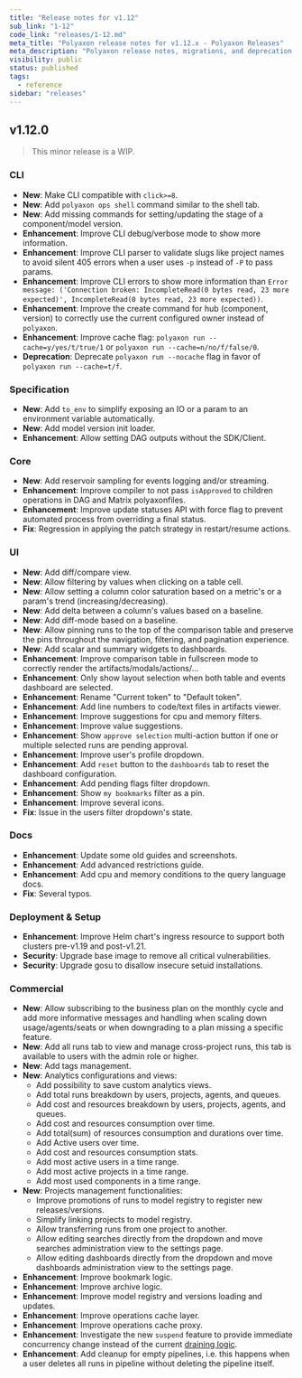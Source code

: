 ```yaml
---
title: "Release notes for v1.12"
sub_link: "1-12"
code_link: "releases/1-12.md"
meta_title: "Polyaxon release notes for v1.12.x - Polyaxon Releases"
meta_description: "Polyaxon release notes, migrations, and deprecation notes for v1.12.x."
visibility: public
status: published
tags:
  - reference
sidebar: "releases"
---
```


## v1.12.0

> This minor release is a WIP.

### CLI

 * **New**: Make CLI compatible with `click>=8`.
 * **New**: Add `polyaxon ops shell` command similar to the shell tab.
 * **New**: Add missing commands for setting/updating the stage of a component/model version.
 * **Enhancement**: Improve CLI debug/verbose mode to show more information.
 * **Enhancement**: Improve CLI parser to validate slugs like project names to avoid silent 405 errors when a user uses `-p` instead of `-P` to pass params.
 * **Enhancement**: Improve CLI errors to show more information than `Error message: ('Connection broken: IncompleteRead(0 bytes read, 23 more expected)', IncompleteRead(0 bytes read, 23 more expected))`.
 * **Enhancement**: Improve the create command for hub (component, version) to correctly use the current configured owner instead of `polyaxon`.
 * **Enhancement**: Improve cache flag: `polyaxon run --cache=y/yes/t/true/1` or `polyaxon run --cache=n/no/f/false/0`.
 * **Deprecation**: Deprecate `polyaxon run --nocache` flag in favor of `polyaxon run --cache=t/f`.

### Specification

 * **New**: Add `to_env` to simplify exposing an IO or a param to an environment variable automatically.
 * **New**: Add model version init loader.
 * **Enhancement**: Allow setting DAG outputs without the SDK/Client.

### Core

 * **New**: Add reservoir sampling for events logging and/or streaming.
 * **Enhancement**: Improve compiler to not pass `isApproved` to children operations in DAG and Matrix polyaxonfiles.
 * **Enhancement**: Improve update statuses API with force flag to prevent automated process from overriding a final status.
 * **Fix**: Regression in applying the patch strategy in restart/resume actions. 

### UI

 * **New**: Add diff/compare view.
 * **New**: Allow filtering by values when clicking on a table cell.
 * **New**: Allow setting a column color saturation based on a metric's or a param's trend (increasing/decreasing).
 * **New**: Add delta between a column's values based on a baseline.
 * **New**: Add diff-mode based on a baseline.
 * **New**: Allow pinning runs to the top of the comparison table and preserve the pins throughout the navigation, filtering, and pagination experience.
 * **New**: Add scalar and summary widgets to dashboards.
 * **Enhancement**: Improve comparison table in fullscreen mode to correctly render the artifacts/modals/actions/...
 * **Enhancement**: Only show layout selection when both table and events dashboard are selected.
 * **Enhancement**: Rename "Current token" to "Default token".
 * **Enhancement**: Add line numbers to code/text files in artifacts viewer.
 * **Enhancement**: Improve suggestions for cpu and memory filters.
 * **Enhancement**: Improve value suggestions.
 * **Enhancement**: Show `approve selection` multi-action button if one or multiple selected runs are pending approval.
 * **Enhancement**: Improve user's profile dropdown.
 * **Enhancement**: Add `reset` button to the `dashboards` tab to reset the dashboard configuration.
 * **Enhancement**: Add pending flags filter dropdown.
 * **Enhancement**: Show `my bookmarks` filter as a pin.  
 * **Enhancement**: Improve several icons.
 * **Fix**: Issue in the users filter dropdown's state.  

### Docs

 * **Enhancement**: Update some old guides and screenshots.
 * **Enhancement**: Add advanced restrictions guide.
 * **Enhancement**: Add cpu and memory conditions to the query language docs.
 * **Fix**: Several typos.


### Deployment & Setup

 * **Enhancement**: Improve Helm chart's ingress resource to support both clusters pre-v1.19 and post-v1.21.
 * **Security**: Upgrade base image to remove all critical vulnerabilities.
 * **Security**: Upgrade gosu to disallow insecure setuid installations.

### Commercial

 * **New**: Allow subscribing to the business plan on the monthly cycle and add more informative messages and handling when scaling down usage/agents/seats or when downgrading to a plan missing a specific feature.
 * **New**: Add all runs tab to view and manage cross-project runs, this tab is available to users with the admin role or higher.
 * **New**: Add tags management.
 * **New**: Analytics configurations and views:
   * Add possibility to save custom analytics views.
   * Add total runs breakdown by users, projects, agents, and queues.
   * Add cost and resources breakdown by users, projects, agents, and queues.
   * Add cost and resources consumption over time.
   * Add total(sum) of resources consumption and durations over time.
   * Add Active users over time.
   * Add cost and resources consumption stats.
   * Add most active users in a time range.
   * Add most active projects in a time range.
   * Add most used components in a time range.
 * **New**: Projects management functionalities:
   * Improve promotions of runs to model registry to register new releases/versions.
   * Simplify linking projects to model registry.
   * Allow transferring runs from one project to another.
   * Allow editing searches directly from the dropdown and move searches administration view to the settings page.
   * Allow editing dashboards directly from the dropdown and move dashboards administration view to the settings page.
 * **Enhancement**: Improve bookmark logic.
 * **Enhancement**: Improve archive logic.
 * **Enhancement**: Improve model registry and versions loading and updates.
 * **Enhancement**: Improve operations cache layer.
 * **Enhancement**: Improve operations cache proxy.
 * **Enhancement**: Investigate the new `suspend` feature to provide immediate concurrency change instead of the current [draining logic](/faq/How-does-changing-concurrency-work/).
 * **Enhancement**: Add cleanup for empty pipelines, i.e. this happens when a user deletes all runs in pipeline without deleting the pipeline itself.
